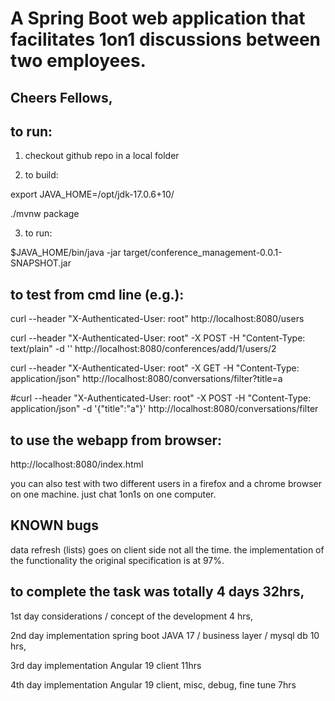 # A Spring Boot web application that facilitates 1on1 discussions between two employees.

## Cheers Fellows,


## to run:

1) checkout github repo in a local folder

2) to build:

  export JAVA_HOME=/opt/jdk-17.0.6+10/

  ./mvnw package

3) to run:

  $JAVA_HOME/bin/java -jar target/conference_management-0.0.1-SNAPSHOT.jar


## to test from cmd line (e.g.):

  curl --header "X-Authenticated-User: root" http://localhost:8080/users

  curl --header "X-Authenticated-User: root" -X POST -H "Content-Type: text/plain" -d '' http://localhost:8080/conferences/add/1/users/2
  
  curl --header "X-Authenticated-User: root" -X GET -H "Content-Type: application/json" http://localhost:8080/conversations/filter?title=a
  
  #curl --header "X-Authenticated-User: root" -X POST -H "Content-Type: application/json" -d '{"title":"a"}' http://localhost:8080/conversations/filter


## to use the webapp from browser:

  http://localhost:8080/index.html

  you can also test with two different users in a firefox and a chrome browser on one machine. just chat 1on1s on one computer.



## KNOWN bugs

  data refresh (lists) goes on client side not all the time. the implementation of the functionality the original specification is at 97%.


## to complete the task was totally 4 days 32hrs,

  1st day considerations / concept of the development 4 hrs,

  2nd day implementation spring boot JAVA 17 / business layer / mysql db 10 hrs,

  3rd day implementation Angular 19 client 11hrs

  4th day implementation Angular 19 client, misc, debug, fine tune 7hrs
